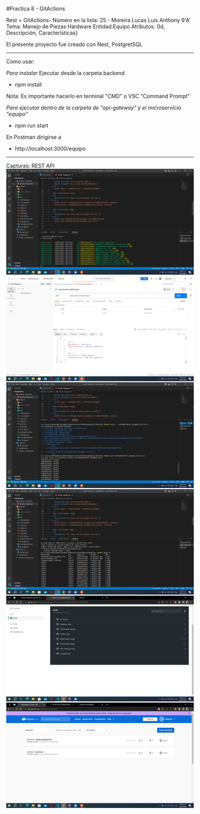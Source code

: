 #Practica 8 - GitActions

Rest + GitActions- Número en la lista: 25 - Moreira Lucas Luis Anthony 9'A'
Tema: Manejo de Piezas Hardware 
Entidad:Equipo
Atributos: {Id, Descripción, Características}

El presente proyecto fue creado con Nest, PostgretSQL

------------------------------------------------------------------------------------------

Como usar: 

*Para instalar*
Ejecutar desde la carpeta backend
 - npm install

Nota: Es importante hacerlo en terminal "CMD" o VSC "Command Prompt"


*Para ejecutar dentro de la carpeta de "api-gateway" y el microservicio "equipo"* 
 - npm run start 

En Postman dirigirse a 
 - http://localhost:3000/equipo 

-------------------------------------------------------------------------------------------

Capturas:
REST API
![REST](./capturas/1.png)
![GET](./Capturas/2.png)
![docker build](./Capturas/3.png)
![docker image](./Capturas/4.png)
![evidencia git](./Capturas/5.png)
![docker hub](./Capturas/6.png)
